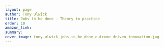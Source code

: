```yaml
---
layout: page
author: Tony Ulwick
title: Jobs to be done - Theory to practice
order: 10
amazon_link: 
summary: 
cover_image: tony_ulwick_jobs_to_be_done_outcome_driven_innovation.jpg
---
```




